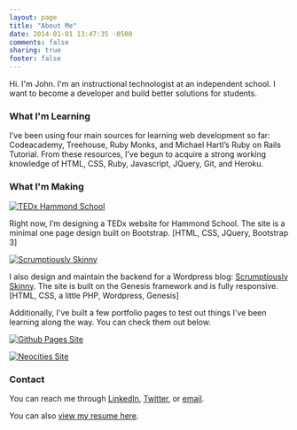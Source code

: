 ```yaml
---
layout: page
title: "About Me"
date: 2014-01-01 13:47:35 -0500
comments: false
sharing: true
footer: false
---
```

Hi. I'm John. I'm an instructional technologist at an independent school. I want to become a developer and build better solutions for students.

### What I'm Learning

I’ve been using four main sources for learning web development so far: Codeacademy, Treehouse, Ruby Monks, and Michael Hartl’s Ruby on Rails Tutorial. From these resources, I’ve begun to acquire a strong working knowledge of HTML, CSS, Ruby, Javascript, JQuery, Git, and Heroku.

### What I'm Making
[![TEDx Hammond School](http://johnkeith.github.io/aboutme/img/tedxcap.jpg)](http://www.tedxhammondschool.com)

Right now, I’m designing a TEDx website for Hammond School. The site is a minimal one page design built on Bootstrap. [HTML, CSS, JQuery, Bootstrap 3]

[![Scrumptiously Skinny](http://johnkeith.github.io/aboutme/img/sskcap.jpg)](http://www.scrumptiouslyskinny.com)

I also design and maintain the backend for a Wordpress blog: <a href="http://www.scrumptiouslyskinny.com">Scrumptiously Skinny</a>. The site is built on the Genesis framework and is fully responsive. [HTML, CSS, a little PHP, Wordpress, Genesis]

Additionally, I've built a few portfolio pages to test out things I've been learning along the way. You can check them out below.

[![Github Pages Site](http://farm8.staticflickr.com/7377/11708451814_e1800c2bc0_z.jpg)](http://johnkeith.github.io/aboutme)

[![Neocities Site](http://farm8.staticflickr.com/7380/11708325763_a415af7ec5_z.jpg)](http://johnkeith.neocities.org)

### Contact

You can reach me through [LinkedIn](http://www.linkedin.com/pub/john-keith/48/139/8a0), [Twitter](https://twitter.com/mrjohnkeith), or [email](mailto:johnkeith@outlook.com). 

You can also [view my resume here](https://www.dropbox.com/s/dzajeiutr5n5sky/JohnTerrellKeith-site.pdf).



